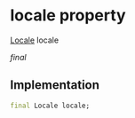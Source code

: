 


# locale property







[Locale](https://api.flutter.dev/flutter/dart-ui/Locale-class.html) locale
  
_<span class="feature">final</span>_






## Implementation

```dart
final Locale locale;
```







